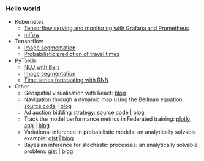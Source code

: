 ### Hello world

- Kubernetes
  - [Tensorflow serving and monitoring with Grafana and Prometheus](https://github.com/ImScientist/tensorflow-serving)
  - [mlfow](https://github.com/ImScientist/mlflow)
- Tensorflow
  - [Image segmentation](https://github.com/ImScientist/Object-detection-and-classification-tf)
  - [Probabilistic prediction of travel times](https://github.com/ImScientist/probabilistic-forecasting-travel-time)
- PyTorch
  - [NLU with Bert](https://github.com/ImScientist/NLU)
  - [Image segmentation](https://github.com/ImScientist/Object-detection-and-classification)
  - [Time series forecasting with RNN](https://github.com/ImScientist/Time-series-prediction-rnn)
- Other
  - Geospatial visualisation with React: [blog](https://ex01.imscientist.dev/)
  - Navigation through a dynamic map using the Bellman equation: [source code](https://github.com/ImScientist/Towards-RL) | [blog](https://imscientist.dev/post/1)
  - Ad auction bidding strategy: [source code](https://github.com/ImScientist/auction-bidding-strategy) | [blog](https://imscientist.dev/post/3)
  - Track the model performance metrics in Federated training: [plotly app](https://github.com/ImScientist/plotly-web-app) | [blog](https://imscientist.dev/post/2)
  - Variational inference in probabilistic models: an analytically solvable example: [gist](https://gist.github.com/ImScientist/88091389e0c91669187bb77ff5a3845b) | [blog](https://imscientist.dev/post/5)
  - Bayesian inference for stochastic processes: an analytically solvable problem: [gist](https://gist.github.com/ImScientist/4807b46a4f796220d102798216a2d7be) | [blog](https://imscientist.dev/post/6)

<!--
**ImScientist/ImScientist** is a ✨ _special_ ✨ repository because its `README.md` (this file) appears on your GitHub profile.

Here are some ideas to get you started:

- 🔭 I’m currently working on ...
- 🌱 I’m currently learning ...
- 👯 I’m looking to collaborate on ...
- 🤔 I’m looking for help with ...
- 💬 Ask me about ...
- 📫 How to reach me: ...
- 😄 Pronouns: ...
- ⚡ Fun fact: ...
Look at https://stackedit.io/app for more examples

-->
